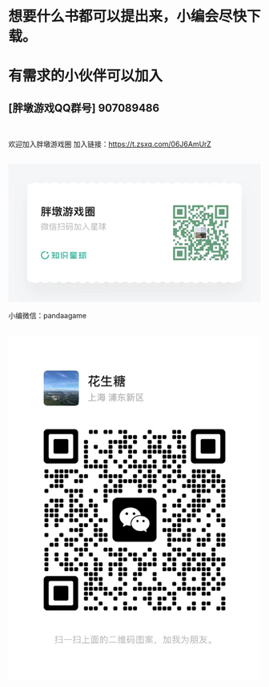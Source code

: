 # 想要什么书都可以提出来，小编会尽快下载。

# 有需求的小伙伴可以加入
## [胖墩游戏QQ群号] 907089486
<br>

欢迎加入胖墩游戏圈
加入链接：https://t.zsxq.com/06J6AmUrZ
##
![](../../../Readme%E5%9B%BE%E7%89%87/%E8%83%96%E5%A2%A9%E6%98%9F%E7%90%83%E5%8F%B7.jpeg)

小编微信：pandaagame
##
![](../../../Readme%E5%9B%BE%E7%89%87/%E8%8A%B1%E7%94%9F%E7%B3%96%E5%BE%AE%E4%BF%A1.jpg)